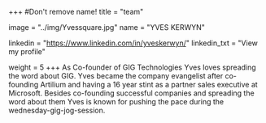 +++
#Don't remove name!
title = "team"

image = "../img/Yvessquare.jpg"
name = "YVES KERWYN"

linkedin = "https://www.linkedin.com/in/yveskerwyn/"
linkedin_txt = "View my profile"

weight = 5
+++
As Co-founder of GIG Technologies Yves loves spreading the word about GIG. Yves became the company evangelist after co-founding Artilium and  having a 16 year stint as a partner sales executive at Microsoft. Besides co-founding successful companies and spreading the word about them Yves is known for pushing the pace during the wednesday-gig-jog-session. 
